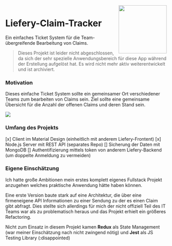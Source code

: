 <img src="README_assets/Liefery-Logo.png" align="right" width="150" />

# Liefery-Claim-Tracker
Ein einfaches Ticket System für die Team-übergreifende Bearbeitung von Claims.

> Dieses Projekt ist leider nicht abgeschlossen, da sich der sehr spezielle Anwendungsbereich für diese App während der Erstellung aufgelöst hat.
> Es wird nicht mehr aktiv weiterentwickelt und ist archiviert.

### Motivation
Dieses einfache Ticket System sollte ein gemeinsamer Ort verschiedener Teams zum bearbeiten von Claims sein.
Ziel sollte eine gemeinsame Übersicht für die Anzahl der offenen Claims und deren Stand sein.

<img src="TicketSystemDashboard.png" align="center" />

### Umfang des Projekts
[x] Client im Material Design (einheitlich mit anderem Liefery-Frontent)
[x] Node.js Server mit REST API (separates Repo)
[] Sicherung der Daten mit MongoDB
[] Authentifizierung mittels token von anderem Liefery-Backend (um doppelte Anmeldung zu vermeiden)

### Eigene Einschätzung
Ich hatte große Ambitionen mein erstes komplett eigenes Fullstack Projekt anzugehen welches praktische Anwendung hätte haben können.

Eine erste Version baute stark auf eine Architektur, die über eine firmeneigene API Informationen zu einer Sendung zu der es einen Claim gibt abfragt. Dies stellte sich allerdings für mich der nicht offiziell Teil des IT Teams war als zu problematisch heraus und das Projekt erhielt ein größeres Refactoring.

Nicht zum Einsatz in diesem Projekt kamen **Redux** als State Management (war meiner Einschätzung nach nicht zwingend nötig) und **Jest** als JS Testing Library (:disappointed)